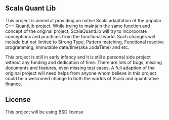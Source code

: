 Scala Quant Lib
--------

This project is aimed at providing an native Scala adaptation of the popular C++ QuantLib project.
While trying to maintain the same function and concept of the original project, ScalaQuantLib will try to
incorporate conceptions and practices from the functional world. Such changes will include but not limited to
Strong Type, Pattern matching, Functional reactive programming, Immutable date/time(aka JodaTime) and etc.

This project is still in early infancy and it is still a personal side project without any funding and dedication of time.
There are lots of bugs, missing documents and features, even missing test cases.
A full adaption of the original project will need helps from anyone whom believe in this project could be a welcomed
change to both the worlds of Scala and quantitative finance.

License
--------

This project will be using BSD license